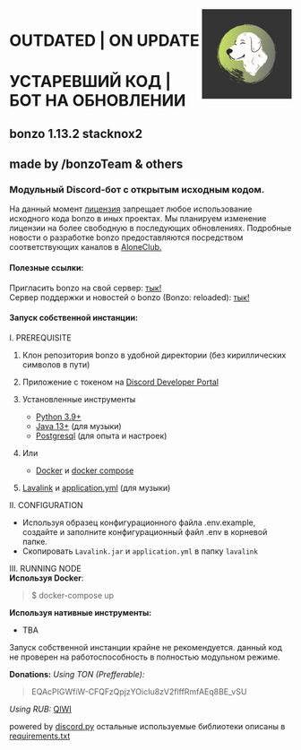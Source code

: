 <img align="right" src="static/bonzo.png" width="160" height="160">

# OUTDATED | ON UPDATE
# УСТАРЕВШИЙ КОД | БОТ НА ОБНОВЛЕНИИ

## bonzo 1.13.2 stacknox2
## made by /bonzoTeam & others
### Модульный Discord-бот с открытым исходным кодом.

На данный момент [лицензия](LICENSE) запрещает любое использование исходного кода bonzo в иных проектах. Мы планируем изменение лицензии на более свободную в последующих обновлениях. Подробные новости о разработке bonzo предоставляются посредством соответствующих каналов в [AloneClub.](https://discord.gg/XDZWus5)

#### Полезные ссылки:
   Пригласить bonzo на свой сервер: [тык!](https://discordapp.com/api/oauth2/authorize?client_id=680132907859443790&amp;permissions=8&amp;scope=bot)\
   Сервер поддержки и новостей о bonzo (Bonzo: reloaded): [тык!](https://discord.gg/kjUdcUGw)

#### Запуск собственной инстанции:
I. PREREQUISITE
   1. Клон репозитория bonzo в удобной директории (без кириллических символов в пути)
   2. Приложение с токеном на [Discord Developer Portal](https://discord.com/developers/applications)
    
   3. Установленные инструменты
      - [Python 3.9+](https://www.python.org/downloads/release/python-397/)
      - [Java 13+](https://www.oracle.com/java/technologies/downloads/) (для музыки)
      - [Postgresql](https://www.postgresql.org/download/) (для опыта и настроек)
  
   4. Или
      - [Docker](https://docs.docker.com/get-docker/) и [docker compose](https://docs.docker.com/compose/install/)

   5. [Lavalink](https://github.com/melike2d/lavalink) и [application.yml](https://github.com/freyacodes/Lavalink/blob/master/LavalinkServer/application.yml.example) (для музыки)

II. CONFIGURATION
- Используя образец конфигурационного файла .env.example, создайте и заполните конфигурационный файл .env в корневой папке.
- Скопировать `Lavalink.jar` и `application.yml` в папку `lavalink`

III. RUNNING NODE \
**Используя Docker**:
>$ docker-compose up


**Используя нативные инструменты:**
* TBA


Запуск собственной инстанции крайне не рекомендуется. данный код не проверен на работоспособность в полностью модульном режиме.

**Donations:**
*Using TON (Prefferable):*
> EQAcPIGWfiW-CFQFzQpjzYOicIu8zV2flffRmfAEq8BE_vSU

*Using RUB:*
[QIWI](https://qiwi.com/n/OTTIC882)


powered by [discord.py](https://github.com/Rapptz/discord.py)
остальные используемые библиотеки описаны в [requirements.txt](/requirements.txt)
